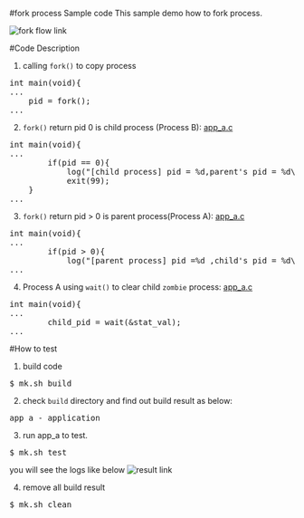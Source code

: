 #fork process Sample code
This sample demo how to fork process.

![fork flow link](http://139.162.35.49/image/Linux-Programming/user_fork_process_20160415_1.png)

#Code Description
1. calling `fork()` to copy process
<pre>
int main(void){
...
    pid = fork();
...
</pre>

2. `fork()` return pid 0 is child process (Process B): [app_a.c](https://github.com/ivan0124/Linux-programming/blob/master/user_fork_process/app_src/app_a/app_a.c)
<pre>
int main(void){
...
        if(pid == 0){
            log("[child process] pid = %d,parent's pid = %d\n",getpid(),getppid());
	        exit(99);
    }
...
</pre>
3. `fork()` return pid > 0 is parent process(Process A): [app_a.c](https://github.com/ivan0124/Linux-programming/blob/master/user_fork_process/app_src/app_a/app_a.c)
<pre>
int main(void){
...
        if(pid > 0){
            log("[parent process] pid =%d ,child's pid = %d\n",getpid(),pid);
...
</pre>

4. Process A using `wait()` to clear child `zombie` process: [app_a.c](https://github.com/ivan0124/Linux-programming/blob/master/user_fork_process/app_src/app_a/app_a.c)
<pre>
int main(void){
...
        child_pid = wait(&stat_val);
...
</pre>



#How to test
1. build code
<pre>$ mk.sh build</pre>

2. check `build` directory and find out build result as below: 
<pre>
app_a - application
</pre>

3. run app_a to test.
<pre>$ mk.sh test </pre>
you will see the logs like below
![result link](http://139.162.35.49/image/Linux-Programming/user_fork_process_20160415.png)

4. remove all build result
<pre>$ mk.sh clean</pre> 



